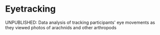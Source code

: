 # Eyetracking
UNPUBLISHED: Data analysis of tracking participants' eye movements as they viewed photos of arachnids and other arthropods 
